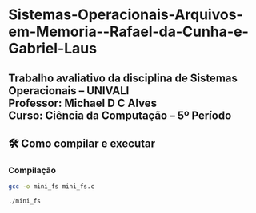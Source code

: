 # Sistemas-Operacionais-Arquivos-em-Memoria--Rafael-da-Cunha-e-Gabriel-Laus

Trabalho avaliativo da disciplina de Sistemas Operacionais – UNIVALI  
Professor: Michael D C Alves  
Curso: Ciência da Computação – 5º Período  
---

## 🛠️ Como compilar e executar

### Compilação

```bash
gcc -o mini_fs mini_fs.c

./mini_fs
